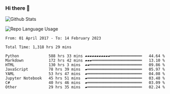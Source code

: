 ### Hi there 👋

![Github Stats](https://github-readme-stats.vercel.app/api?username=elc&show_icons=true&theme=gruvbox&border_radius=20&include_all_commits=true&count_private=true&card_width=450)

![Repo Language Usage](https://github-readme-stats.vercel.app/api/top-langs?username=elc&show_icons=true&theme=gruvbox&border_radius=20&include_all_commits=true&count_private=true&layout=compact&langs_count=5&card_width=450)


<!--START_SECTION:waka-->

```text
From: 01 April 2017 - To: 14 February 2023

Total Time: 1,318 hrs 29 mins

Python             588 hrs 33 mins ▰▰▰▰▰▰▰▰▰▰▰══════════════   44.64 %
Markdown           172 hrs 42 mins ▰▰▰══════════════════════   13.10 %
HTML               130 hrs 3 mins  ▰▰═══════════════════════   09.86 %
JavaScript         78 hrs 39 mins  ▰════════════════════════   05.97 %
YAML               53 hrs 47 mins  ▰════════════════════════   04.08 %
Jupyter Notebook   45 hrs 51 mins  ▰════════════════════════   03.48 %
C#                 40 hrs 46 mins  ▰════════════════════════   03.09 %
Other              29 hrs 35 mins  ▰════════════════════════   02.24 %
```

<!--END_SECTION:waka-->
